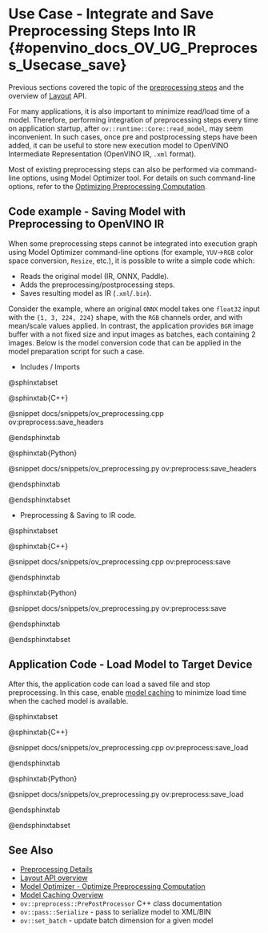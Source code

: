 # Use Case - Integrate and Save Preprocessing Steps Into IR {#openvino_docs_OV_UG_Preprocess_Usecase_save}


Previous sections covered the topic of the [preprocessing steps](./preprocessing_details.md) and the overview of [Layout](./layout_overview.md) API.

For many applications, it is also important to minimize read/load time of a model. Therefore, performing integration of preprocessing steps every time on application startup, after `ov::runtime::Core::read_model`, may seem inconvenient. In such cases, once pre and postprocessing steps have been added, it can be useful to store new execution model to OpenVINO Intermediate Representation (OpenVINO IR, `.xml` format).

Most of existing preprocessing steps can also be performed via command-line options, using Model Optimizer tool. For details on such command-line options, refer to the [Optimizing Preprocessing Computation](../MO_DG/prepare_model/Additional_Optimizations.md).

## Code example - Saving Model with Preprocessing to OpenVINO IR

When some preprocessing steps cannot be integrated into execution graph using Model Optimizer command-line options (for example, `YUV`->`RGB` color space conversion, `Resize`, etc.), it is possible to write a simple code which:
 - Reads the original model (IR, ONNX, Paddle).
 - Adds the preprocessing/postprocessing steps.
 - Saves resulting model as IR (`.xml`/`.bin`).

Consider the example, where an original `ONNX` model takes one `float32` input with the `{1, 3, 224, 224}` shape, with the `RGB` channels order, and with mean/scale values applied. In contrast, the application provides `BGR` image buffer with a not fixed size and input images as batches, each containing 2 images. Below is the model conversion code that can be applied in the model preparation script for such a case.

- Includes / Imports

@sphinxtabset

@sphinxtab{C++}

@snippet docs/snippets/ov_preprocessing.cpp ov:preprocess:save_headers

@endsphinxtab

@sphinxtab{Python}

@snippet docs/snippets/ov_preprocessing.py ov:preprocess:save_headers

@endsphinxtab

@endsphinxtabset

- Preprocessing & Saving to IR code.

@sphinxtabset

@sphinxtab{C++}

@snippet docs/snippets/ov_preprocessing.cpp ov:preprocess:save

@endsphinxtab

@sphinxtab{Python}

@snippet docs/snippets/ov_preprocessing.py ov:preprocess:save

@endsphinxtab

@endsphinxtabset


## Application Code - Load Model to Target Device

After this, the application code can load a saved file and stop preprocessing. In this case, enable [model caching](./Model_caching_overview.md) to minimize load time when the cached model is available.

@sphinxtabset

@sphinxtab{C++}

@snippet docs/snippets/ov_preprocessing.cpp ov:preprocess:save_load

@endsphinxtab

@sphinxtab{Python}

@snippet docs/snippets/ov_preprocessing.py ov:preprocess:save_load

@endsphinxtab

@endsphinxtabset


## See Also
* [Preprocessing Details](./preprocessing_details.md)
* [Layout API overview](./layout_overview.md)
* [Model Optimizer - Optimize Preprocessing Computation](../MO_DG/prepare_model/Additional_Optimizations.md)
* [Model Caching Overview](./Model_caching_overview.md)
* `ov::preprocess::PrePostProcessor` C++ class documentation
* `ov::pass::Serialize` - pass to serialize model to XML/BIN
* `ov::set_batch` - update batch dimension for a given model